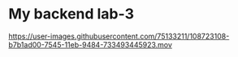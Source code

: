 # My backend lab-3 

https://user-images.githubusercontent.com/75133211/108723108-b7b1ad00-7545-11eb-9484-733493445923.mov